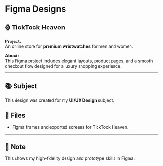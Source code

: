 # Figma Designs

## ⌚ TickTock Heaven
**Project:**  
An online store for **premium wristwatches** for men and women.

**About:**  
This Figma project includes elegant layouts, product pages, and a smooth checkout flow designed for a luxury shopping experience.

---

## 📚 Subject
This design was created for my **UI/UX Design** subject.

## 📂 Files
- Figma frames and exported screens for TickTock Heaven.

---

## 📌 Note
This shows my high-fidelity design and prototype skills in Figma.
